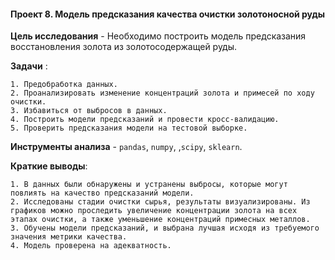 #### Проект 8. Модель предсказания качества очистки золотоносной руды

 **Цель исследования** - Необходимо построить модель предсказания восстановления золота из золотосодержащей руды.

 **Задачи** :
 
	1. Предобработка данных.
	2. Проанализировать изменение концентраций золота и примесей по ходу очистки.
	3. Избавиться от выбросов в данных.
	4. Построить модели предсказаний и провести кросс-валидацию.
	5. Проверить предсказания модели на тестовой выборке.
	
 **Инструменты анализа** - `pandas`, `numpy`, ,`scipy`, `sklearn`.
 
 **Краткие выводы**:
 
	1. В данных были обнаружены и устранены выбросы, которые могут повлиять на качество предсказаний модели.
	2. Исследованы стадии очистки сырья, результаты визуализированы. Из графиков можно проследить увеличение концентрации золота на всех этапах очистки, а также уменьшение концентраций примесных металлов.
	3. Обучены модели предсказаний, и выбрана лучшая исходя из требуемого значения метрики качества.
	4. Модель проверена на адекватность.